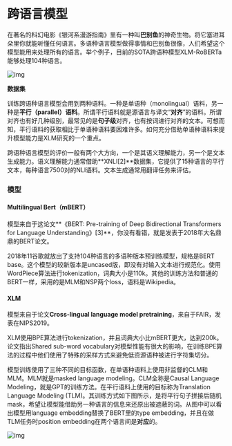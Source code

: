 # 跨语言模型

在著名的科幻电影《银河系漫游指南》里有一种叫**巴别鱼**的神奇生物。将它塞进耳朵里你就能听懂任何语言。多语种语言模型做得事情和巴别鱼很像，人们希望这个模型能用来处理所有的语言。举个例子，目前的SOTA跨语种模型XLM-RoBERTa能够处理104种语言。

![img](https://pic2.zhimg.com/80/v2-10d7b023c46bbd747203b92fe1b22819_1440w.webp)



**数据集**

训练跨语种语言模型会用到两种语料。一种是单语种（monolingual）语料，另一种是**平行（parallel）语料**。所谓平行语料就是源语言与译文“**对齐**”的语料。所谓对齐也有好几种级别，最常见的是**句子级**对齐，也有按词进行对齐的文本。可想而知，平行语料的获取相比于单语种语料要困难许多。如何充分借助单语种语料来提升模型能力是XLM研究的一个重点。

跨语种语言模型的评价一般有两个大方向，一个是其语义理解能力，另一个是文本生成能力。语义理解能力通常借助**XNLI[2]**数据集，它提供了15种语言的平行文本，每种语言7500对的NLI语料。文本生成通常用翻译任务来评估。

### **模型**

#### **Multilingual Bert（mBERT）**

模型来自于这论文**《BERT: Pre-training of Deep Bidirectional Transformers for Language Understanding》[3]**，你没有看错，就是发表于2018年大名鼎鼎的BERT论文。

2018年11谷歌就放出了支持104种语言的多语种版本预训练模型，规格是BERT base。这个模型的较新版本是uncased版，即没有对输入文本进行规范化。使用WordPiece算法进行tokenization，词典大小是110k。其他的训练方法和普通的BERT一样，采用的是MLM和NSP两个loss，语料是Wikipedia。

#### **XLM**

模型来自于论文**Cross-lingual language model pretraining**，来自于FAIR，发表在NIPS2019。

XLM使用BPE算法进行tokenization，并且词典大小比mBERT更大，达到200k。论文指出Shared sub-word vocabulary对模型性能有很大的影响，在训练BPE算法的过程中他们使用了特殊的采样方式来避免低资源语种被进行字符集切分。

模型训练使用了三种不同的目标函数，在单语种语料上使用非监督的CLM和MLM。MLM就是masked language modeling。CLM全称是Causal Language Modeling，就是GPT的训练方法。在平行语料上使用的目标称为Translation Language Modeling (TLM)。其训练方式如下图所示，是将平行句子拼接后随机mask，希望让模型能借助另一种语言的信息来还原出被遮蔽的词。从图中可以看出模型用language embedding替换了BERT里的type embedding，并且在做TLM任务时position embedding在两个语言间是**对应**的。

![img](https://pic4.zhimg.com/80/v2-049a3c3d03ea9c260f621f69d6fd00c3_1440w.webp)

